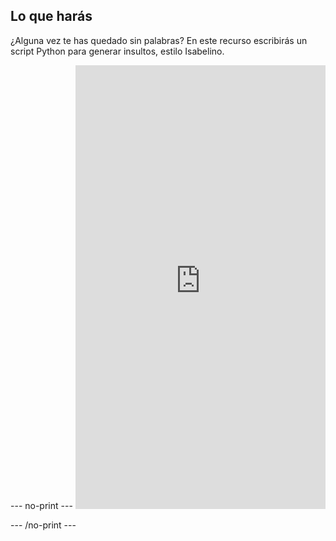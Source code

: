 ## Lo que harás

¿Alguna vez te has quedado sin palabras? En este recurso escribirás un script Python para generar insultos, estilo Isabelino.


--- no-print --- <iframe src="https://editor.raspberrypi.org/en/embed/viewer/shakespearean-insult-complete" width="400" height="710" frameborder="0" marginwidth="0" marginheight="0" allowfullscreen>
</iframe>


--- /no-print ---
